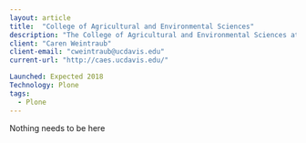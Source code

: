 ```yaml
---
layout: article
title:  "College of Agricultural and Environmental Sciences"
description: "The College of Agricultural and Environmental Sciences at UC Davis is a global leader recognized throughout the world for its scientific expertise."
client: "Caren Weintraub"
client-email: "cweintraub@ucdavis.edu"
current-url: "http://caes.ucdavis.edu/"

Launched: Expected 2018
Technology: Plone
tags:
  - Plone
---
```


Nothing needs to be here
